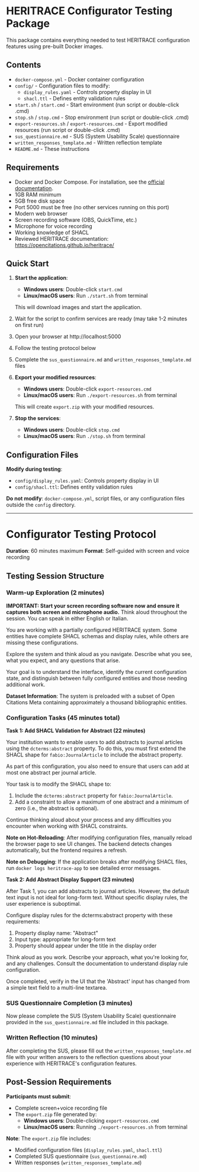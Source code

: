 # HERITRACE Configurator Testing Package

This package contains everything needed to test HERITRACE configuration features using pre-built Docker images.

## Contents

- `docker-compose.yml` - Docker container configuration
- `config/` - Configuration files to modify:
  - `display_rules.yaml` - Controls property display in UI
  - `shacl.ttl` - Defines entity validation rules
- `start.sh` / `start.cmd` - Start environment (run script or double-click .cmd)
- `stop.sh` / `stop.cmd` - Stop environment (run script or double-click .cmd)
- `export-resources.sh` / `export-resources.cmd` - Export modified resources (run script or double-click .cmd)
- `sus_questionnaire.md` - SUS (System Usability Scale) questionnaire
- `written_responses_template.md` - Written reflection template
- `README.md` - These instructions


## Requirements

- Docker and Docker Compose. For installation, see the <a href="https://docs.docker.com/get-docker/" target="_blank">official documentation</a>.
- 1GB RAM minimum
- 5GB free disk space
- Port 5000 must be free (no other services running on this port)
- Modern web browser
- Screen recording software (OBS, QuickTime, etc.)
- Microphone for voice recording
- Working knowledge of SHACL
- Reviewed HERITRACE documentation: https://opencitations.github.io/heritrace/

## Quick Start

1. **Start the application**:
   - **Windows users**: Double-click `start.cmd`
   - **Linux/macOS users**: Run `./start.sh` from terminal
   
   This will download images and start the application.
2. Wait for the script to confirm services are ready (may take 1-2 minutes on first run)
3. Open your browser at http://localhost:5000
4. Follow the testing protocol below
5. Complete the `sus_questionnaire.md` and `written_responses_template.md` files
6. **Export your modified resources**:
   - **Windows users**: Double-click `export-resources.cmd`
   - **Linux/macOS users**: Run `./export-resources.sh` from terminal
   
   This will create `export.zip` with your modified resources.
7. **Stop the services**:
   - **Windows users**: Double-click `stop.cmd`
   - **Linux/macOS users**: Run `./stop.sh` from terminal

## Configuration Files

**Modify during testing**:
- `config/display_rules.yaml`: Controls property display in UI
- `config/shacl.ttl`: Defines entity validation rules

**Do not modify**: `docker-compose.yml`, script files, or any configuration files outside the `config` directory.

---

# Configurator Testing Protocol

**Duration**: 60 minutes maximum
**Format**: Self-guided with screen and voice recording

## Testing Session Structure

### **Warm-up Exploration (2 minutes)**

**IMPORTANT: Start your screen recording software now and ensure it captures both screen and microphone audio.** Think aloud throughout the session. You can speak in either English or Italian.

You are working with a partially configured HERITRACE system. Some entities have complete SHACL schemas and display rules, while others are missing these configurations.

Explore the system and think aloud as you navigate. Describe what you see, what you expect, and any questions that arise.

Your goal is to understand the interface, identify the current configuration state, and distinguish between fully configured entities and those needing additional work.

**Dataset Information**: The system is preloaded with a subset of Open Citations Meta containing approximately a thousand bibliographic entities.

### **Configuration Tasks (45 minutes total)**

**Task 1: Add SHACL Validation for Abstract (22 minutes)**  

Your institution wants to enable users to add abstracts to journal articles using the `dcterms:abstract` property. To do this, you must first extend the SHACL shape for `fabio:JournalArticle` to include the abstract property.

As part of this configuration, you also need to ensure that users can add at most one abstract per journal article.

Your task is to modify the SHACL shape to:
1. Include the `dcterms:abstract` property for `fabio:JournalArticle`.
2. Add a constraint to allow a maximum of one abstract and a minimum of zero (i.e., the abstract is optional).

Continue thinking aloud about your process and any difficulties you encounter when working with SHACL constraints.

**Note on Hot-Reloading**: After modifying configuration files, manually reload the browser page to see UI changes. The backend detects changes automatically, but the frontend requires a refresh.

**Note on Debugging**: If the application breaks after modifying SHACL files, run `docker logs heritrace-app` to see detailed error messages.

**Task 2: Add Abstract Display Support (23 minutes)**

After Task 1, you can add abstracts to journal articles. However, the default text input is not ideal for long-form text. Without specific display rules, the user experience is suboptimal.

Configure display rules for the dcterms:abstract property with these requirements:

1. Property display name: "Abstract"
2. Input type: appropriate for long-form text
3. Property should appear under the title in the display order

Think aloud as you work. Describe your approach, what you're looking for, and any challenges. Consult the documentation to understand display rule configuration.

Once completed, verify in the UI that the 'Abstract' input has changed from a simple text field to a multi-line textarea.

### **SUS Questionnaire Completion (3 minutes)**

Now please complete the SUS (System Usability Scale) questionnaire provided in the `sus_questionnaire.md` file included in this package.

### **Written Reflection (10 minutes)**

After completing the SUS, please fill out the `written_responses_template.md` file with your written answers to the reflection questions about your experience with HERITRACE's configuration features.

## Post-Session Requirements

**Participants must submit**:
- Complete screen+voice recording file
- The `export.zip` file generated by:
  - **Windows users**: Double-clicking `export-resources.cmd`
  - **Linux/macOS users**: Running `./export-resources.sh` from terminal

**Note**: The `export.zip` file includes:
- Modified configuration files (`display_rules.yaml`, `shacl.ttl`)
- Completed SUS questionnaire (`sus_questionnaire.md`)
- Written responses (`written_responses_template.md`)
